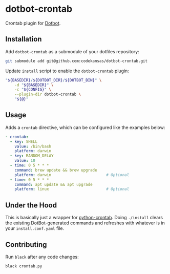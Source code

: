 # dotbot-crontab

Crontab plugin for [Dotbot][dotbot].

## Installation

Add `dotbot-crontab` as a submodule of your dotfiles repository:

```bash
git submodule add git@github.com:codekansas/dotbot-crontab.git
```

Update `install` script to enable the `dotbot-crontab` plugin:

```bash
"${BASEDIR}/${DOTBOT_DIR}/${DOTBOT_BIN}" \
    -d "${BASEDIR}" \
    -c "${CONFIG}" \
    --plugin-dir dotbot-crontab \
    "${@}"
```

## Usage

Adds a `crontab` directive, which can be configured like the examples below:

```yaml
- crontab:
  - key: SHELL
    value: /bin/bash
    platform: darwin
  - key: RANDOM_DELAY
    value: 10
  - time: 0 5 * * *
    command: brew update && brew upgrade
    platform: darwin                        # Optional
  - time: 0 5 * * *
    command: apt update && apt upgrade
    platform: linux                         # Optional
```

## Under the Hood

This is basically just a wrapper for [python-crontab][python-crontab]. Doing `./install` clears the existing DotBot-generated commands and refreshes with whatever is in your `install.conf.yaml` file.

## Contributing

Run `black` after any code changes:

```bash
black crontab.py
```

[dotbot]: https://github.com/anishathalye/dotbot
[python-crontab]: https://pypi.org/project/python-crontab/
